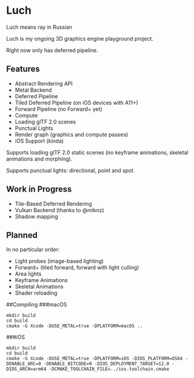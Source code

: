 # Luch

Luch means ray in Russian

Luch is my ongoing 3D graphics engine playground project.

Right now only has deferred pipeline.

## Features
* Abstract Rendering API
* Metal Backend
* Deferred Pipeline
* Tiled Deferred Pipeline (on iOS devices with A11+)
* Forward Pipeline (no Forward+ yet)
* Compute
* Loading glTF 2.0 scenes
* Punctual Lights
* Render graph (graphics and compute passes)
* iOS Support (kinda)

Supports loading glTF 2.0 static scenes (no keyframe animations, skeletal animations and morphing).

Supports punctual lights: directional, point and spot.

## Work in Progress
* Tile-Based Deferred Rendering
* Vulkan Backend (thanks to @mlknz)
* Shadow mapping

## Planned
In no particular order:
* Light probes (image-based lighting)
* Forward+ (tiled forward, forward with light culling)
* Area lights
* Keyframe Animations
* Skeletal Animations
* Shader reloading

##Compiling
###macOS

```
mkdir build
cd build
cmake -G Xcode -DUSE_METAL=true -DPLATFORM=macOS ..
```

###iOS

```
mkdir build
cd build
cmake -G Xcode -DUSE_METAL=true -DPLATFORM=iOS -DIOS_PLATFORM=OS64 -DENABLE_ARC=0 -DENABLE_BITCODE=0 -DIOS_DEPLOYMENT_TARGET=12.0 -DIOS_ARCH=arm64 -DCMAKE_TOOLCHAIN_FILE=../ios.toolchain.cmake
```
